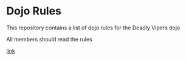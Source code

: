 Dojo Rules
==========

This repository contains a list of dojo rules for the Deadly Vipers dojo

All members should read the rules

[link](https://github.com/deadlyvipers)
